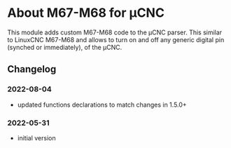# About M67-M68 for µCNC

This module adds custom M67-M68 code to the µCNC parser. This similar to LinuxCNC M67-M68 and allows to turn on and off any generic digital pin (synched or immediately), of the µCNC.

## Changelog

### 2022-08-04

- updated functions declarations to match changes in 1.5.0+

### 2022-05-31

- initial version
